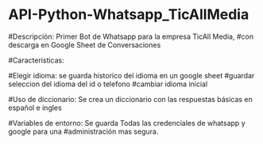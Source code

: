 # API-Python-Whatsapp_TicAllMedia

#Descripción: Primer Bot de Whatsapp para la empresa TicAll Media, 
#con descarga en Google Sheet de Conversaciones

#Caracteristicas: 

#Elegir idioma: se guarda historico del idioma en un google sheet
#guardar seleccion del idioma del id o telefono
#cambiar idioma inicial

#Uso de diccionario: Se crea un diccionario con las respuestas básicas en español e ingles

#Variables de entorno: Se guarda Todas las credenciales de whatsapp y google para una 
#administración mas segura.
